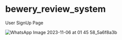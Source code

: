 # bewery_review_system


User SignUp Page

![WhatsApp Image 2023-11-06 at 01 45 58_5a6f8a3b](https://github.com/rohith887/bewery_review_system/assets/94122677/4af6d0bc-1aa0-4597-94c9-e2b512297d2b)



